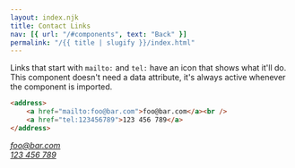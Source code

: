 ```yaml
---
layout: index.njk
title: Contact Links
nav: [{ url: "/#components", text: "Back" }]
permalink: "/{{ title | slugify }}/index.html"
---
```


Links that start with `mailto:` and `tel:` have an icon that shows what it'll do. This component doesn't need a data attribute, it's always active whenever the component is imported.

```html
<address>
	<a href="mailto:foo@bar.com">foo@bar.com</a><br />
	<a href="tel:123456789">123 456 789</a>
</address>
```

<address>
<a href="mailto:foo@bar.com">foo@bar.com</a><br>
<a href="tel:123456789">123 456 789</a>
</address>
